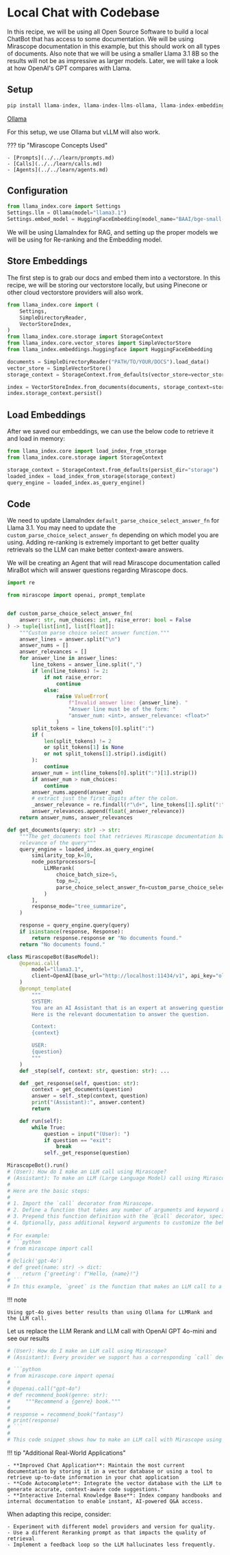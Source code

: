 # Local Chat with Codebase

In this recipe, we will be using all Open Source Software to build a local ChatBot that has access to some documentation. We will be using Mirascope documentation in this example, but this should work on all types of documents. Also note that we will be using a smaller Llama 3.1 8B so the results will not be as impressive as larger models. Later, we will take a look at how OpenAI's GPT compares with Llama.

## Setup

```python
pip install llama-index, llama-index-llms-ollama, llama-index-embeddings-huggingface
```

[Ollama](https://github.com/ollama/ollama)

For this setup, we use Ollama but vLLM will also work.

??? tip "Mirascope Concepts Used"

    - [Prompts](../../learn/prompts.md)
    - [Calls](../../learn/calls.md)
    - [Agents](../../learn/agents.md)

## Configuration

```python
from llama_index.core import Settings
Settings.llm = Ollama(model="llama3.1")
Settings.embed_model = HuggingFaceEmbedding(model_name="BAAI/bge-small-en-v1.5")
```

We will be using LlamaIndex for RAG, and setting up the proper models we will be using for Re-ranking and the Embedding model.

## Store Embeddings

The first step is to grab our docs and embed them into a vectorstore. In this recipe, we will be storing our vectorstore locally, but using Pinecone or other cloud vectorstore providers will also work.

```python
from llama_index.core import (
    Settings,
    SimpleDirectoryReader,
    VectorStoreIndex,
)
from llama_index.core.storage import StorageContext
from llama_index.core.vector_stores import SimpleVectorStore
from llama_index.embeddings.huggingface import HuggingFaceEmbedding

documents = SimpleDirectoryReader("PATH/TO/YOUR/DOCS").load_data()
vector_store = SimpleVectorStore()
storage_context = StorageContext.from_defaults(vector_store=vector_store)

index = VectorStoreIndex.from_documents(documents, storage_context=storage_context)
index.storage_context.persist()
```

## Load Embeddings

After we saved our embeddings, we can use the below code to retrieve it and load in memory:

```python
from llama_index.core import load_index_from_storage
from llama_index.core.storage import StorageContext

storage_context = StorageContext.from_defaults(persist_dir="storage")
loaded_index = load_index_from_storage(storage_context)
query_engine = loaded_index.as_query_engine()
```

## Code

We need to update LlamaIndex `default_parse_choice_select_answer_fn` for Llama 3.1. You may need to update the `custom_parse_choice_select_answer_fn` depending on which model you are using. Adding re-ranking is extremely important to get better quality retrievals so the LLM can make better context-aware answers.

We will be creating an Agent that will read Mirascope documentation called MiraBot which will answer questions regarding Mirascope docs.

```python
import re

from mirascope import openai, prompt_template


def custom_parse_choice_select_answer_fn(
    answer: str, num_choices: int, raise_error: bool = False
) -> tuple[list[int], list[float]]:
    """Custom parse choice select answer function."""
    answer_lines = answer.split("\n")
    answer_nums = []
    answer_relevances = []
    for answer_line in answer_lines:
        line_tokens = answer_line.split(",")
        if len(line_tokens) != 2:
            if not raise_error:
                continue
            else:
                raise ValueError(
                    f"Invalid answer line: {answer_line}. "
                    "Answer line must be of the form: "
                    "answer_num: <int>, answer_relevance: <float>"
                )
        split_tokens = line_tokens[0].split(":")
        if (
            len(split_tokens) != 2
            or split_tokens[1] is None
            or not split_tokens[1].strip().isdigit()
        ):
            continue
        answer_num = int(line_tokens[0].split(":")[1].strip())
        if answer_num > num_choices:
            continue
        answer_nums.append(answer_num)
        # extract just the first digits after the colon.
        _answer_relevance = re.findall(r"\d+", line_tokens[1].split(":")[1].strip())[0]
        answer_relevances.append(float(_answer_relevance))
    return answer_nums, answer_relevances

def get_documents(query: str) -> str:
    """The get_documents tool that retrieves Mirascope documentation based on the
    relevance of the query"""
    query_engine = loaded_index.as_query_engine(
        similarity_top_k=10,
        node_postprocessors=[
            LLMRerank(
                choice_batch_size=5,
                top_n=2,
                parse_choice_select_answer_fn=custom_parse_choice_select_answer_fn,
            )
        ],
        response_mode="tree_summarize",
    )

    response = query_engine.query(query)
    if isinstance(response, Response):
        return response.response or "No documents found."
    return "No documents found."

class MirascopeBot(BaseModel):
    @openai.call(
        model="llama3.1",
        client=OpenAI(base_url="http://localhost:11434/v1", api_key="ollama"),
    )
    @prompt_template(
        """
        SYSTEM:
        You are an AI Assistant that is an expert at answering questions about Mirascope.
        Here is the relevant documentation to answer the question.

        Context:
        {context}

        USER:
        {question}
        """
    )
    def _step(self, context: str, question: str): ...

    def _get_response(self, question: str):
        context = get_documents(question)
        answer = self._step(context, question)
        print("(Assistant):", answer.content)
        return

    def run(self):
        while True:
            question = input("(User): ")
            if question == "exit":
                break
            self._get_response(question)

MirascopeBot().run()
# (User): How do I make an LLM call using Mirascope?
# (Assistant): To make an LLM (Large Language Model) call using Mirascope, you can use the `call` decorator provided by Mirascope.
#
# Here are the basic steps:
#
# 1. Import the `call` decorator from Mirascope.
# 2. Define a function that takes any number of arguments and keyword arguments. This will be the function that makes the LLM call.
# 3. Prepend this function definition with the `@call` decorator, specifying the name of the model you want to use (e.g., "gpt-4o").
# 4. Optionally, pass additional keyword arguments to customize the behavior of the LLM call.
#
# For example:
# ```python
# from mirascope import call
#
# @click('gpt-4o')
# def greet(name: str) -> dict:
#    return {'greeting': f"Hello, {name}!"}
# ```
# In this example, `greet` is the function that makes an LLM call to a GPT-4o model. The `@call('gpt-4o')` decorator turns this function into an LLM call.
```

!!! note

    Using gpt-4o gives better results than using Ollama for LLMRank and the LLM call.

Let us replace the LLM Rerank and LLM call with OpenAI GPT 4o-mini and see our results

```python
# (User): How do I make an LLM call using Mirascope?
# (Assistant): Every provider we support has a corresponding `call` decorator for **turning a function into a call to an LLM**. You can use this decorator on any function definition to make an LLM call, like so:

# ```python
# from mirascope.core import openai
#
# @openai.call("gpt-4o")
# def recommend_book(genre: str):
#     """Recommend a {genre} book."""
#    
# response = recommend_book("fantasy")
# print(response)
# ```
#
# This code snippet shows how to make an LLM call with Mirascope using the `call` decorator. The `@openai.call("gpt-4o")` line above the function definition tells Mirascope to use the "gpt-4o" model for this function, effectively turning it into a call to the Large Language Model (LLM).
```

!!! tip "Additional Real-World Applications"

    - **Improved Chat Application**: Maintain the most current documentation by storing it in a vector database or using a tool to retrieve up-to-date information in your chat application
    - **Code Autocomplete**: Integrate the vector database with the LLM to generate accurate, context-aware code suggestions."
    - **Interactive Internal Knowledge Base**: Index company handbooks and internal documentation to enable instant, AI-powered Q&A access.

When adapting this recipe, consider:

    - Experiment with different model providers and version for quality.
    - Use a different Reranking prompt as that impacts the quality of retrieval
    - Implement a feedback loop so the LLM hallucinates less frequently. 
